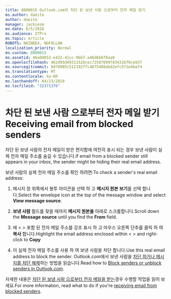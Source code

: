 ```yaml
---
title: 8000015 Outlook.com의 차단 된 보낸 사람 으로부터 전자 메일 받기
ms.author: daeite
author: daeite
manager: jackiesm
ms.date: 6/5/2018
ms.audience: ITPro
ms.topic: article
ROBOTS: NOINDEX, NOFOLLOW
localization_priority: Normal
ms.custom: 8000015
ms.assetid: 46a04853-e422-41cc-9bb7-a46d6b6f8aa0
ms.openlocfilehash: 462d95d4931152bcec72587899f83431bf0ce937
ms.sourcegitcommit: 9d78905c512192ffc4675468abd2efc5f2e4baf4
ms.translationtype: MT
ms.contentlocale: ko-KR
ms.lasthandoff: 04/23/2019
ms.locfileid: "32371376"
---
```

# <a name="receiving-email-from-blocked-senders"></a><span data-ttu-id="328e4-102">차단 된 보낸 사람 으로부터 전자 메일 받기</span><span class="sxs-lookup"><span data-stu-id="328e4-102">Receiving email from blocked senders</span></span>

<span data-ttu-id="328e4-103">차단 된 보낸 사람의 전자 메일이 받은 편지함에 여전히 표시 되는 경우 보낸 사람이 실제 전자 메일 주소를 숨길 수 있습니다.</span><span class="sxs-lookup"><span data-stu-id="328e4-103">If email from a blocked sender still appears in your inbox, the sender might be hiding their real email address.</span></span>
  
<span data-ttu-id="328e4-104">보낸 사람의 실제 전자 메일 주소를 확인 하려면:</span><span class="sxs-lookup"><span data-stu-id="328e4-104">To check a sender's real email address:</span></span>
  
1. <span data-ttu-id="328e4-105">메시지 창 위쪽에서 봉투 아이콘을 선택 하 고 **메시지 원본 보기**를 선택 합니다.</span><span class="sxs-lookup"><span data-stu-id="328e4-105">Select the envelope icon at the top of the message window and select **View message source**.</span></span>
    
2. <span data-ttu-id="328e4-106">**보낸 사람** 필드를 찾을 때까지 **메시지 원본을** 아래로 스크롤합니다.</span><span class="sxs-lookup"><span data-stu-id="328e4-106">Scroll down the **Message source** until you find the **From** field.</span></span> 
    
3. <span data-ttu-id="328e4-107">에 \< \> 포함 된 전자 메일 주소를 강조 표시 하 고 마우스 오른쪽 단추를 클릭 하 여 **복사** 합니다.</span><span class="sxs-lookup"><span data-stu-id="328e4-107">Highlight the email address enclosed within \< \> and right-click to **Copy**</span></span>
    
4. <span data-ttu-id="328e4-108">이 실제 전자 메일 주소를 사용 하 여 보낸 사람을 차단 합니다.</span><span class="sxs-lookup"><span data-stu-id="328e4-108">Use this real email address to block the sender.</span></span> <span data-ttu-id="328e4-109">Outlook.com에서 보낸 사람을 [차단 하거나 메시지를 차단 해제](https://support.office.com/article/afba1c94-77bb-4f50-8b85-057cf52f4d5e.aspx)하는 방법을 읽습니다.</span><span class="sxs-lookup"><span data-stu-id="328e4-109">Read how to [Block senders or unblock senders in Outlook.com](https://support.office.com/article/afba1c94-77bb-4f50-8b85-057cf52f4d5e.aspx).</span></span>
    
<span data-ttu-id="328e4-110">자세한 내용은 [차단 된 보낸 사람 으로부터 전자 메일을 받는](https://go.microsoft.com/fwlink/p/?linkid=2002011&amp;clcid=0x409)경우 수행할 작업을 읽어 보세요.</span><span class="sxs-lookup"><span data-stu-id="328e4-110">For more information, read what to do if you're [receiving email from blocked senders](https://go.microsoft.com/fwlink/p/?linkid=2002011&amp;clcid=0x409).</span></span>
  

